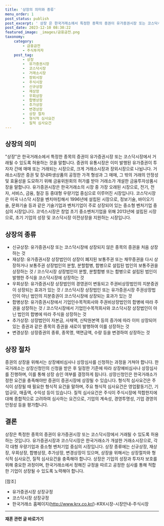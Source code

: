 ```yaml
---
title: '상장의 의미와 종류'
menu_order: 1
post_status: publish
post_excerpt: ' 상장 은 한국거래소에서 특정한 종목의 증권이 유가증권시장 또는 코스닥시장에서 거래될 수 있도록 허용하는 것을 말합니다. 증권의 유통시장은 이미 발행된 유가증권이 투자자 간에 매매 또는 거래되는 시장으로, 크게 거래소시장과 장외시장으로 나뉩니다. 거래소시장은 증권 및 장내파생상품의 공정한 가격 형성과 그 매매, 그 밖의 거래의 안정성 및 효율성을 도모하기 위해 금융위원회의 허가를 받아 거래소가 개설한 금융투자상품시장을 말합니다. 유가증권시장은 한국거래소의 시장 중 가장 오래된 시장으로, 전기, 전자, 서비스, 금융, 철강 등 중대형 우량기업 중심으로 이루어진 시장입니다. 코스닥시장은 미국 나스닥 시장을 벤치마킹해서 1996년에 설립된 시장으로, 정보기술, 바이오기술, 문화기술 등과 같은 기술기업과 벤처기업이 주로 상장되어 있는 중소형 벤처기업 중심의 시장입니다. 코넥스시장은 창업 초기 중소벤처기업을 위해 2013년에 설립된 시장으로, 초기 기업의 성장 및 코스닥시장 이전상장을 지원하는 시장입니다.'
post_date: 2023-12-10 08:30:22
featured_image: _images/금융금전.png
taxonomy:
    category:
        - 금융금전
        - 주식투자자
    post_tag:
        - 상장
        -  유가증권시장
        -  코스닥시장
        -  거래소시장
        -  장외시장
        -  주식시장
        -  신규상장
        -  재상장
        -  우회상장
        -  합병상장
        -  추가상장
        -  변경상장
        -  상장 절차
        -  형식적 심사요건
        -  질적 심사요건
---
```



## 상장의 의미

"상장"은 한국거래소에서 특정한 종목의 증권이 유가증권시장 또는 코스닥시장에서 거래될 수 있도록 허용하는 것을 말합니다. 증권의 유통시장은 이미 발행된 유가증권이 투자자 간에 매매 또는 거래되는 시장으로, 크게 거래소시장과 장외시장으로 나뉩니다. 거래소시장은 증권 및 장내파생상품의 공정한 가격 형성과 그 매매, 그 밖의 거래의 안정성 및 효율성을 도모하기 위해 금융위원회의 허가를 받아 거래소가 개설한 금융투자상품시장을 말합니다. 유가증권시장은 한국거래소의 시장 중 가장 오래된 시장으로, 전기, 전자, 서비스, 금융, 철강 등 중대형 우량기업 중심으로 이루어진 시장입니다. 코스닥시장은 미국 나스닥 시장을 벤치마킹해서 1996년에 설립된 시장으로, 정보기술, 바이오기술, 문화기술 등과 같은 기술기업과 벤처기업이 주로 상장되어 있는 중소형 벤처기업 중심의 시장입니다. 코넥스시장은 창업 초기 중소벤처기업을 위해 2013년에 설립된 시장으로, 초기 기업의 성장 및 코스닥시장 이전상장을 지원하는 시장입니다.

## 상장의 종류

- 신규상장: 유가증권시장 또는 코스닥시장에 상장되지 않은 종목의 증권을 처음 상장하는 것
- 재상장: 유가증권시장 상장법인이 상장이 폐지된 보통주권 또는 채무증권을 다시 상장하거나 보통주권 상장법인의 분할, 분할합병, 합병으로 설립된 법인의 보통주권을 상장하는 것 / 코스닥시장 상장법인이 분할, 분할합병 또는 합병으로 설립된 법인이 발행한 주식을 코스닥시장에 상장하는 것
- 우회상장: 유가증권시장 상장법인의 경영권이 변동되고 주권비상장법인의 지분증권이 상장되는 효과가 있는 것 / 코스닥시장 상장법인 또는 유가증권시장 주권상장법인이 아닌 법인의 지분증권이 코스닥시장에 상장되는 효과가 있는 것
- 합병상장: 유가증권시장에서 기업인수목적회사와 주권비상장법인의 합병에 따라 주권을 상장하는 것 / 코스닥시장에서 기업인수목적회사와 코스닥시장 상장법인이 아닌 법인의 합병에 따라 주식을 상장하는 것
- 추가상장: 상장법인이 자본금, 사채액, 신탁원본액 등의 증가에 따라 이미 상장되어 있는 증권과 같은 종목의 증권을 새로이 발행하여 이를 상장하는 것
- 변경상장: 상장증권의 종류, 종목명, 액면금액, 수량 등을 변경하여 상장하는 것

## 상장 절차

증권의 상장을 위해서는 상장예비심사나 상장심사를 신청하는 과정을 거쳐야 합니다. 한국거래소는 상장신청인의 신청을 받은 후 일정한 기준에 따라 상장예비심사나 상장심사를 진행하며, 이를 통해 상장 승인 여부를 결정하게 됩니다. 상장신청인은 한국거래소가 정한 요건을 충족해야만 증권이 증권시장에 상장될 수 있습니다. 형식적 심사요건은 주식이 상장될 때 필요한 형식적 요건을 말하며, 주요 형식적 심사요건은 영업활동기간, 기업규모, 매출액, 수익성 등이 있습니다. 질적 심사요건은 주식이 주식시장에 적합한지에 대해 종합적으로 고려하여 심사하는 요건으로, 기업의 계속성, 경영투명성, 기업 경영의 안정성 등을 평가합니다.

## 결론

상장은 특정한 종목의 증권이 유가증권시장 또는 코스닥시장에서 거래될 수 있도록 허용하는 것입니다. 유가증권시장과 코스닥시장은 한국거래소가 개설한 거래소시장으로, 각각 대형 우량기업과 중소형 벤처기업 중심의 시장입니다. 상장 종류에는 신규상장, 재상장, 우회상장, 합병상장, 추가상장, 변경상장이 있으며, 상장을 위해서는 상장절차와 형식적 심사요건, 질적 심사요건을 충족해야 합니다. 상장은 기업의 성장과 투자자 보호를 위해 중요한 과정이며, 한국거래소에서 정해진 규정을 따르고 공정한 심사를 통해 적합한 기업이 상장될 수 있도록 노력해야 합니다.

[참조]
- 유가증권시장 상장규정
- 코스닥시장 상장규정
- 한국거래소 홈페이지(http://www.krx.co.kr/)-KRX시장-시장안내-주식시장
<!-- wp:separator -->
<hr class="wp-block-separator has-alpha-channel-opacity"/>
<!-- /wp:separator -->

<!-- wp:group {"backgroundColor":"base","layout":{"type":"constrained"}} -->
<div class="wp-block-group has-base-background-color has-background"><!-- wp:paragraph {"align":"center","fontSize":"medium"} -->
<p class="has-text-align-center has-large-font-size"><strong>재혼 관련 글 바로가기</strong></p>
<!-- /wp:paragraph -->


<!-- wp:latest-posts
{"categories":[{"id":1427,"count":19,"description":"","link":"https://uknowlaw.com/category/%ec%9e%ac%ed%98%bc/","name":"재혼","slug":"재혼","taxonomy":"category","parent":0,"meta":[],"_links":{"self":[{"href":"https://uknowlaw.com/wp-json/wp/v2/categories/1427"}],"collection":[{"href":"https://uknowlaw.com/wp-json/wp/v2/categories"}],"about":[{"href":"https://uknowlaw.com/wp-json/wp/v2/taxonomies/category"}],"wp:post_type":[{"href":"https://uknowlaw.com/wp-json/wp/v2/posts?categories=1427"}],"curies":[{"name":"wp","href":"https://api.w.org/{rel}","templated":true}]}}],"postsToShow":100,"excerptLength":28,"postLayout":"grid","columns":2,"featuredImageAlign":"left","featuredImageSizeSlug":"large","fontSize":"small"} /--></div>
<!-- /wp:group -->